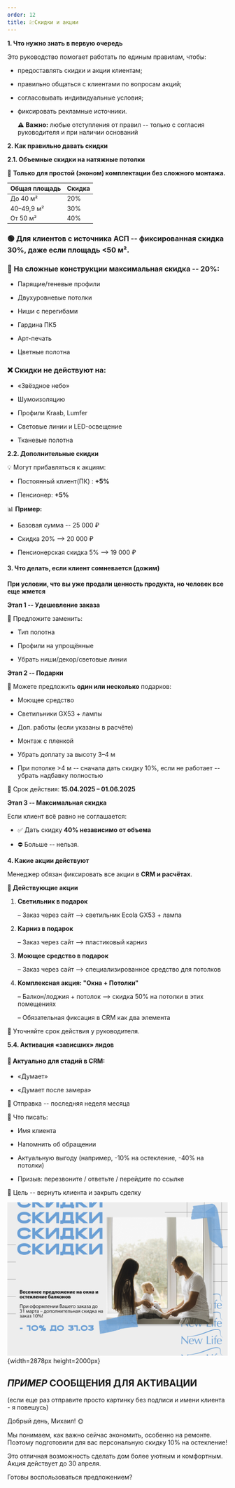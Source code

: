 ```yaml
---
order: 12
title: 💹Скидки и акции
---
```


**1\. Что нужно знать в первую очередь**

Это руководство помогает работать по единым правилам, чтобы:

-  предоставлять скидки и акции клиентам;

-  правильно общаться с клиентами по вопросам акций;

-  согласовывать индивидуальные условия;

-  фиксировать рекламные источники.

   ⚠️ **Важно:** любые отступления от правил -- только с согласия руководителя и при наличии  оснований

**2\. Как правильно давать скидки**

**2\.1. Объемные скидки на натяжные потолки**

📌 **Только для простой (эконом) комплектации без сложного монтажа.**

| **Общая площадь** | **Скидка** |
|-------------------|------------|
| До 40 м²          | 20%        |
| 40–49,9 м²        | 30%        |
| От 50 м²          | 40%        |

### 🟢 Для клиентов с источника **АСП** -- фиксированная скидка **30%**, даже если площадь \<50 м².

### 🔴 **На сложные конструкции** максимальная скидка -- **20%**:

-  Парящие/теневые профили

-  Двухуровневые потолки

-  Ниши с перегибами

-  Гардина ПК5

-  Арт-печать

-  Цветные полотна

### ❌ Скидки **не действуют** на:

-  «Звёздное небо»

-  Шумоизоляцию

-  Профили Kraab, Lumfer

-  Световые линии и LED-освещение

-  Тканевые полотна

**2\.2. Дополнительные скидки**

💡 Могут прибавляться к акциям:

-  Постоянный клиент(ПК) : **\+5%**

-  Пенсионер: **\+5%**

📊 **Пример:**

-  Базовая сумма -- 25 000 ₽

-  Скидка 20% --> 20 000 ₽

-  Пенсионерская скидка 5% --> 19 000 ₽

#### **3\. Что делать, если клиент сомневается (дожим)**

**При условии, что вы уже продали ценность продукта, но человек все еще жмется**

**Этап 1 -- Удешевление заказа**

🔧 Предложите заменить:

-  Тип полотна

-  Профили на упрощённые

-  Убрать ниши/декор/световые линии

**Этап 2 -- Подарки**

🎁 Можете предложить **один или несколько** подарков:

-  Моющее средство

-  Светильники GX53 + лампы

-  Доп. работы (если указаны в расчёте)

-  Монтаж с пленкой

-  Убрать доплату за высоту 3–4 м

-  При потолке >4 м -- сначала дать скидку 10%, если не работает -- убрать надбавку полностью

📅 Срок действия: **15\.04.2025 – 01.06.2025**

**Этап 3 -- Максимальная скидка**

Если клиент всё равно не соглашается:

-  ✅ Дать скидку **40% независимо от объема**

-  ⛔ Больше -- нельзя.

**4\. Какие акции действуют**

Менеджер обязан фиксировать все акции в **CRM и расчётах**.

**🎉 Действующие акции**

1. **Светильник в подарок**

   – Заказ через сайт --> светильник Ecola GX53 + лампа

2. **Карниз в подарок**

   – Заказ через сайт --> пластиковый карниз

3. **Моющее средство в подарок**

   – Заказ через сайт --> специализированное средство для потолков

4. **Комплексная акция: "Окна + Потолки"**

   – Балкон/лоджия + потолок --> скидка 50% на потолки в этих помещениях

   – Обязательная фиксация в CRM как два элемента

📅 Уточняйте срок действия у руководителя.

**5\.4. Активация «зависших» лидов**

#### 📍 Актуально для стадий в CRM:

-  «Думает»

-  «Думает после замера»

📅 Отправка -- последняя неделя месяца

📨 Что писать:

-  Имя клиента

-  Напомнить об обращении

-  Актуальную выгоду (например, -10% на остекление, -40% на потолки)

-  Призыв: перезвоните / ответьте / перейдите по ссылке

🎯 Цель -- вернуть клиента и закрыть сделку

![](./skidki-i-akcii.jpeg "Пример картинки для рассылки, делает их Анжелика"){width=2878px height=2000px}

## ***ПРИМЕР*** СООБЩЕНИЯ ДЛЯ АКТИВАЦИИ

(если еще раз отправите просто картинку без подписи и имени клиента - я повешусь)

Добрый день, Михаил! 🌞

Мы понимаем, как важно сейчас экономить, особенно на ремонте. Поэтому подготовили для вас персональную скидку 10% на остекление!

Это отличная возможность сделать дом более уютным и комфортным. Акция действует до 30 апреля.

Готовы воспользоваться предложением?